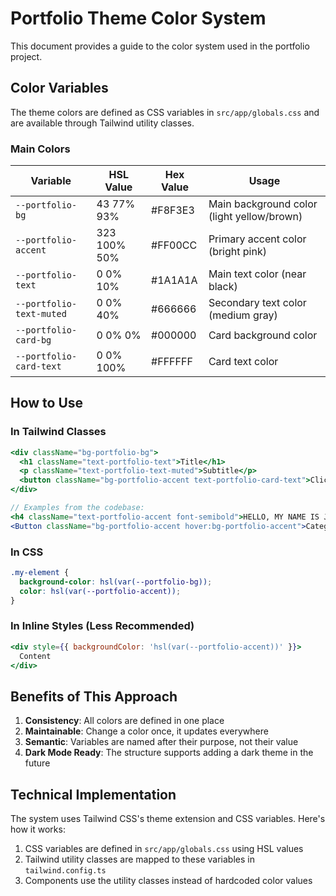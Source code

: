 # Portfolio Theme Color System

This document provides a guide to the color system used in the portfolio project.

## Color Variables

The theme colors are defined as CSS variables in `src/app/globals.css` and are available through Tailwind utility classes.

### Main Colors

| Variable | HSL Value | Hex Value | Usage |
|----------|-----------|-----------|-------|
| `--portfolio-bg` | 43 77% 93% | #F8F3E3 | Main background color (light yellow/brown) |
| `--portfolio-accent` | 323 100% 50% | #FF00CC | Primary accent color (bright pink) |
| `--portfolio-text` | 0 0% 10% | #1A1A1A | Main text color (near black) |
| `--portfolio-text-muted` | 0 0% 40% | #666666 | Secondary text color (medium gray) |
| `--portfolio-card-bg` | 0 0% 0% | #000000 | Card background color |
| `--portfolio-card-text` | 0 0% 100% | #FFFFFF | Card text color |

## How to Use

### In Tailwind Classes

```jsx
<div className="bg-portfolio-bg">
  <h1 className="text-portfolio-text">Title</h1>
  <p className="text-portfolio-text-muted">Subtitle</p>
  <button className="bg-portfolio-accent text-portfolio-card-text">Click Me</button>
</div>

// Examples from the codebase:
<h4 className="text-portfolio-accent font-semibold">HELLO, MY NAME IS JAZMIN</h4>
<Button className="bg-portfolio-accent hover:bg-portfolio-accent">Category</Button>
```

### In CSS

```css
.my-element {
  background-color: hsl(var(--portfolio-bg));
  color: hsl(var(--portfolio-accent));
}
```

### In Inline Styles (Less Recommended)

```jsx
<div style={{ backgroundColor: 'hsl(var(--portfolio-accent))' }}>
  Content
</div>
```

## Benefits of This Approach

1. **Consistency**: All colors are defined in one place
2. **Maintainable**: Change a color once, it updates everywhere
3. **Semantic**: Variables are named after their purpose, not their value
4. **Dark Mode Ready**: The structure supports adding a dark theme in the future

## Technical Implementation

The system uses Tailwind CSS's theme extension and CSS variables. Here's how it works:

1. CSS variables are defined in `src/app/globals.css` using HSL values
2. Tailwind utility classes are mapped to these variables in `tailwind.config.ts`
3. Components use the utility classes instead of hardcoded color values
